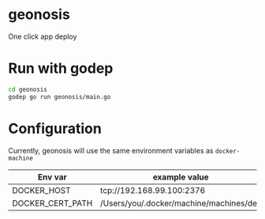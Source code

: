 # geonosis

One click app deploy

# Run with godep

```bash
cd geonosis
godep go run geonosis/main.go
```

# Configuration

Currently, geonosis will use the same environment variables as `docker-machine`

Env var  | example value
------------- | -------------
DOCKER_HOST  | tcp://192.168.99.100:2376
DOCKER_CERT_PATH  | /Users/you/.docker/machine/machines/dev
